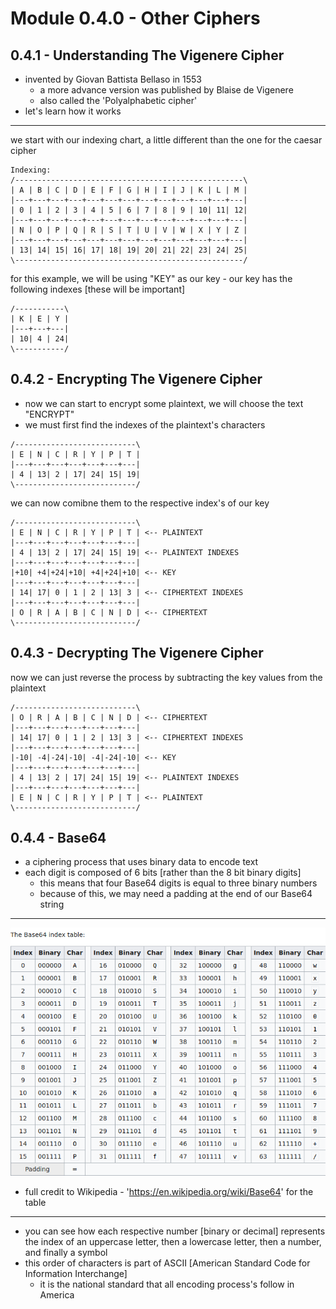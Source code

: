 # Module 0.4.0 - Other Ciphers

## 0.4.1 - Understanding The Vigenere Cipher
- invented by Giovan Battista Bellaso in 1553
	- a more advance version was published by Blaise de Vigenere
	- also called the 'Polyalphabetic cipher'
- let's learn how it works
---
we start with our indexing chart, a little different than the one for the caesar cipher
```
Indexing:
/---------------------------------------------------\
| A | B | C | D | E | F | G | H | I | J | K | L | M |
|---+---+---+---+---+---+---+---+---+---+---+---+---|
| 0 | 1 | 2 | 3 | 4 | 5 | 6 | 7 | 8 | 9 | 10| 11| 12|
|---+---+---+---+---+---+---+---+---+---+---+---+---|
| N | O | P | Q | R | S | T | U | V | W | X | Y | Z |
|---+---+---+---+---+---+---+---+---+---+---+---+---|
| 13| 14| 15| 16| 17| 18| 19| 20| 21| 22| 23| 24| 25|
\---------------------------------------------------/
```
for this example, we will be using "KEY" as our key
	- our key has the following indexes [these will be important]
```
/-----------\
| K | E | Y |
|---+---+---|
| 10| 4 | 24|
\-----------/
```

## 0.4.2 - Encrypting The Vigenere Cipher
- now we can start to encrypt some plaintext, we will choose the text "ENCRYPT"
- we must first find the indexes of the plaintext's characters
```
/---------------------------\
| E | N | C | R | Y | P | T |
|---+---+---+---+---+---+---|
| 4 | 13| 2 | 17| 24| 15| 19|
\---------------------------/
```
we can now comibne them to the respective index's of our key
```
/---------------------------\
| E | N | C | R | Y | P | T | <-- PLAINTEXT
|---+---+---+---+---+---+---| 
| 4 | 13| 2 | 17| 24| 15| 19| <-- PLAINTEXT INDEXES
|---+---+---+---+---+---+---|
|+10| +4|+24|+10| +4|+24|+10| <-- KEY
|---+---+---+---+---+---+---|
| 14| 17| 0 | 1 | 2 | 13| 3 | <-- CIPHERTEXT INDEXES
|---+---+---+---+---+---+---|
| O | R | A | B | C | N | D | <-- CIPHERTEXT
\---------------------------/
```

## 0.4.3 - Decrypting The Vigenere Cipher
now we can just reverse the process by subtracting the key values from the plaintext
```
/---------------------------\
| O | R | A | B | C | N | D | <-- CIPHERTEXT
|---+---+---+---+---+---+---| 
| 14| 17| 0 | 1 | 2 | 13| 3 | <-- CIPHERTEXT INDEXES
|---+---+---+---+---+---+---|
|-10| -4|-24|-10| -4|-24|-10| <-- KEY
|---+---+---+---+---+---+---|
| 4 | 13| 2 | 17| 24| 15| 19| <-- PLAINTEXT INDEXES
|---+---+---+---+---+---+---|
| E | N | C | R | Y | P | T | <-- PLAINTEXT
\---------------------------/
```

## 0.4.4 - Base64
- a ciphering process that uses binary data to encode text
- each digit is composed of 6 bits [rather than the 8 bit binary digits]
	- this means that four Base64 digits is equal to three binary numbers
	- because of this, we may need a padding at the end of our Base64 string
---
![Base64 Table](https://github.com/CosmodiumCS/Introduction-to-Cryptography/blob/main/images/base64.png?raw=true)
- full credit to Wikipedia - 'https://en.wikipedia.org/wiki/Base64' for the table
---
- you can see how each respective number [binary or decimal] represents the index of an uppercase letter, then a lowercase letter, then a number, and finally a symbol
- this order of characters is part of ASCII [American Standard Code for Information Interchange]
	- it is the national standard that all encoding process's follow in America
